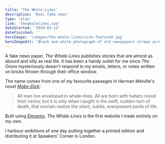 ```yaml
---
title: 'The Whale-Lines'
description: 'Real fake news'
type: 'play'
link: 'thewhalelines.com'
dateStarted: '2020-03-12'
dateFinished: ''
heroImage: '/images/the-whale-lines/site-featured.jpg'
heroImageAlt: 'Black and white photograph of old newspapers strewn across the floor'
---
```


A fake news paper, _The Whale-Lines_ publishes stories that are almost as absurd and silly as real life. It has been a handy outlet for me since _The Onion_ mysteriously doesn't respond to my emails, letters, or notes written on bricks thrown through their office window.

The name comes from one of my favourite passages in Herman Melville's novel [_Moby-Dick_](https://www.gutenberg.org/ebooks/2701):

> All men live enveloped in whale-lines. All are born with halters round their necks; but it is only when caught in the swift, sudden turn of death, that mortals realize the silent, subtle, everpresent perils of life.

Built using [Eleventy](https://www.11ty.dev/), _The Whale-Lines_ is the first website I made entirely on my own.

I harbour ambitions of one day putting together a printed edition and distributing it at Speakers' Corner in London.
